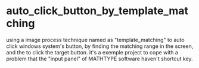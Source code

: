 # auto_click_button_by_template_matching
using a image process technique named as "template_matching" to auto click windows system's button, by finding the matching range in the screen, and the to click the target button. it's a exemple project to cope with a problem that the "input panel" of MATHTYPE software haven't shortcut key.
